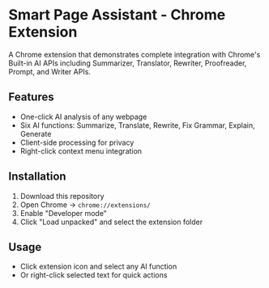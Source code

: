 # Smart Page Assistant - Chrome Extension

A Chrome extension that demonstrates complete integration with Chrome's Built-in AI APIs including Summarizer, Translator, Rewriter, Proofreader, Prompt, and Writer APIs.

## Features
- One-click AI analysis of any webpage
- Six AI functions: Summarize, Translate, Rewrite, Fix Grammar, Explain, Generate
- Client-side processing for privacy
- Right-click context menu integration

## Installation
1. Download this repository
2. Open Chrome → `chrome://extensions/`
3. Enable "Developer mode"
4. Click "Load unpacked" and select the extension folder

## Usage
- Click extension icon and select any AI function
- Or right-click selected text for quick actions